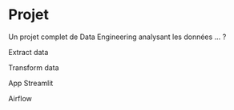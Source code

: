# Projet
Un projet complet de Data Engineering analysant les données ... ?

Extract data

Transform data

App Streamlit

Airflow

